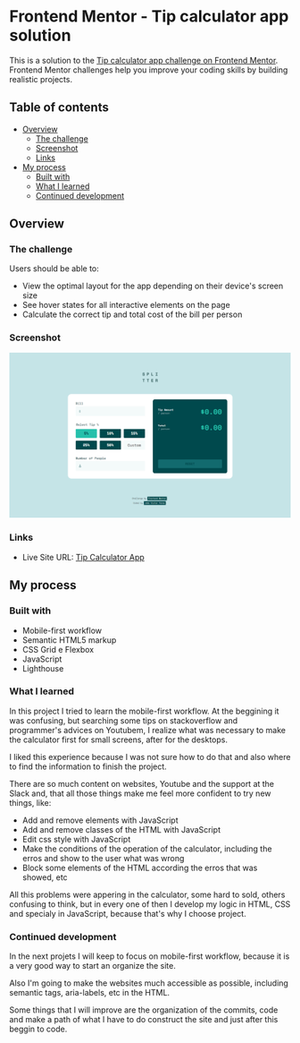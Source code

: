 # Frontend Mentor - Tip calculator app solution

This is a solution to the [Tip calculator app challenge on Frontend Mentor](https://www.frontendmentor.io/challenges/tip-calculator-app-ugJNGbJUX). Frontend Mentor challenges help you improve your coding skills by building realistic projects.

## Table of contents

- [Overview](#overview)
  - [The challenge](#the-challenge)
  - [Screenshot](#screenshot)
  - [Links](#links)
- [My process](#my-process)
  - [Built with](#built-with)
  - [What I learned](#what-i-learned)
  - [Continued development](#continued-development)

## Overview

### The challenge

Users should be able to:

- View the optimal layout for the app depending on their device's screen size
- See hover states for all interactive elements on the page
- Calculate the correct tip and total cost of the bill per person

### Screenshot

![](./design/final-photo-desktop.png)

### Links

- Live Site URL: [Tip Calculator App](https://tip-calculator-app-two-flax.vercel.app/)

## My process

### Built with

- Mobile-first workflow
- Semantic HTML5 markup
- CSS Grid e Flexbox
- JavaScript
- Lighthouse

### What I learned

<p>In this project I tried to learn the mobile-first workflow. At the beggining it was confusing, but searching some tips on stackoverflow and programmer's advices on Youtubem, I realize what was necessary to make the calculator first for small screens, after for the desktops.</p>
<p>I liked this experience because I was not sure how to do that and also where to find the information to finish the project.</p>
<p>There are so much content on websites, Youtube and the support at the Slack and, that all those things make me feel more confident to try new things, like:</p>

- Add and remove elements with JavaScript
- Add and remove classes of the HTML with JavaScript
- Edit css style with JavaScript
- Make the conditions of the operation of the calculator, including the erros and show to the user what was wrong
- Block some elements of the HTML according the erros that was showed, etc

<p>All this problems were appering in the calculator, some hard to sold, others confusing to think, but in every one of then I develop my logic in HTML, CSS and specialy in JavaScript, because that's why I choose project.</p>

### Continued development

<p>In the next projets I will keep to focus on mobile-first workflow, because it is a very good way to start an organize the site.</p>
<p>Also I'm going to make the websites much accessible as possible, including semantic tags, aria-labels, etc in the HTML.</p>
<p>Some things that I will improve are the organization of the commits, code and make a path of what I have to do construct the site and just after this beggin to code.</p>
